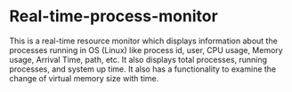 # Real-time-process-monitor
This is a real-time resource monitor which displays information about the processes running in OS (Linux) like process id, user, CPU usage, Memory usage, Arrival Time, path, etc. It also displays total processes, running processes, and system up time. It also has a functionality to examine the change of virtual memory size with time.
